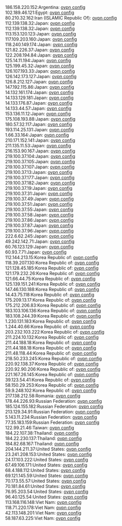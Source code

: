 186.158.220.152:Argentina: [ovpn config](vpn/186_158_220_152.ovpn)  
102.189.46.121:Egypt: [ovpn config](vpn/102_189_46_121.ovpn)  
80.210.32.162:Iran (ISLAMIC Republic Of): [ovpn config](vpn/80_210_32_162.ovpn)  
112.139.138.32:Japan: [ovpn config](vpn/112_139_138_32.ovpn)  
112.139.138.32:Japan: [ovpn config](vpn/112_139_138_32.ovpn)  
113.153.120.123:Japan: [ovpn config](vpn/113_153_120_123.ovpn)  
117.109.203.160:Japan: [ovpn config](vpn/117_109_203_160.ovpn)  
118.240.149.174:Japan: [ovpn config](vpn/118_240_149_174.ovpn)  
121.82.226.37:Japan: [ovpn config](vpn/121_82_226_37.ovpn)  
122.208.194.84:Japan: [ovpn config](vpn/122_208_194_84.ovpn)  
125.14.11.194:Japan: [ovpn config](vpn/125_14_11_194.ovpn)  
125.199.45.32:Japan: [ovpn config](vpn/125_199_45_32.ovpn)  
126.107.193.33:Japan: [ovpn config](vpn/126_107_193_33.ovpn)  
126.142.173.127:Japan: [ovpn config](vpn/126_142_173_127.ovpn)  
126.8.212.127:Japan: [ovpn config](vpn/126_8_212_127.ovpn)  
147.192.115.86:Japan: [ovpn config](vpn/147_192_115_86.ovpn)  
14.132.161.174:Japan: [ovpn config](vpn/14_132_161_174.ovpn)  
14.133.129.181:Japan: [ovpn config](vpn/14_133_129_181.ovpn)  
14.133.176.87:Japan: [ovpn config](vpn/14_133_176_87.ovpn)  
14.133.44.57:Japan: [ovpn config](vpn/14_133_44_57.ovpn)  
153.136.11.12:Japan: [ovpn config](vpn/153_136_11_12.ovpn)  
175.108.193.88:Japan: [ovpn config](vpn/175_108_193_88.ovpn)  
180.57.32.117:Japan: [ovpn config](vpn/180_57_32_117.ovpn)  
193.114.25.131:Japan: [ovpn config](vpn/193_114_25_131.ovpn)  
1.66.33.164:Japan: [ovpn config](vpn/1_66_33_164.ovpn)  
210.171.152.141:Japan: [ovpn config](vpn/210_171_152_141.ovpn)  
211.135.11.53:Japan: [ovpn config](vpn/211_135_11_53.ovpn)  
216.153.90.167:Japan: [ovpn config](vpn/216_153_90_167.ovpn)  
219.100.37.104:Japan: [ovpn config](vpn/219_100_37_104.ovpn)  
219.100.37.105:Japan: [ovpn config](vpn/219_100_37_105.ovpn)  
219.100.37.107:Japan: [ovpn config](vpn/219_100_37_107.ovpn)  
219.100.37.13:Japan: [ovpn config](vpn/219_100_37_13.ovpn)  
219.100.37.177:Japan: [ovpn config](vpn/219_100_37_177.ovpn)  
219.100.37.182:Japan: [ovpn config](vpn/219_100_37_182.ovpn)  
219.100.37.19:Japan: [ovpn config](vpn/219_100_37_19.ovpn)  
219.100.37.31:Japan: [ovpn config](vpn/219_100_37_31.ovpn)  
219.100.37.49:Japan: [ovpn config](vpn/219_100_37_49.ovpn)  
219.100.37.51:Japan: [ovpn config](vpn/219_100_37_51.ovpn)  
219.100.37.55:Japan: [ovpn config](vpn/219_100_37_55.ovpn)  
219.100.37.58:Japan: [ovpn config](vpn/219_100_37_58.ovpn)  
219.100.37.86:Japan: [ovpn config](vpn/219_100_37_86.ovpn)  
219.100.37.87:Japan: [ovpn config](vpn/219_100_37_87.ovpn)  
219.100.37.96:Japan: [ovpn config](vpn/219_100_37_96.ovpn)  
222.6.62.245:Japan: [ovpn config](vpn/222_6_62_245.ovpn)  
49.242.142.71:Japan: [ovpn config](vpn/49_242_142_71.ovpn)  
60.76.123.129:Japan: [ovpn config](vpn/60_76_123_129.ovpn)  
60.93.7.71:Japan: [ovpn config](vpn/60_93_7_71.ovpn)  
112.144.213.15:Korea Republic of: [ovpn config](vpn/112_144_213_15.ovpn)  
118.39.207.130:Korea Republic of: [ovpn config](vpn/118_39_207_130.ovpn)  
121.128.45.185:Korea Republic of: [ovpn config](vpn/121_128_45_185.ovpn)  
121.179.232.26:Korea Republic of: [ovpn config](vpn/121_179_232_26.ovpn)  
121.66.44.75:Korea Republic of: [ovpn config](vpn/121_66_44_75.ovpn)  
125.139.151.241:Korea Republic of: [ovpn config](vpn/125_139_151_241.ovpn)  
147.46.130.188:Korea Republic of: [ovpn config](vpn/147_46_130_188.ovpn)  
14.43.75.118:Korea Republic of: [ovpn config](vpn/14_43_75_118.ovpn)  
175.209.13.17:Korea Republic of: [ovpn config](vpn/175_209_13_17.ovpn)  
175.212.206.83:Korea Republic of: [ovpn config](vpn/175_212_206_83.ovpn)  
183.103.106.136:Korea Republic of: [ovpn config](vpn/183_103_106_136.ovpn)  
183.108.244.39:Korea Republic of: [ovpn config](vpn/183_108_244_39.ovpn)  
1.230.131.183:Korea Republic of: [ovpn config](vpn/1_230_131_183.ovpn)  
1.244.40.66:Korea Republic of: [ovpn config](vpn/1_244_40_66.ovpn)  
203.232.103.222:Korea Republic of: [ovpn config](vpn/203_232_103_222.ovpn)  
211.224.10.132:Korea Republic of: [ovpn config](vpn/211_224_10_132.ovpn)  
211.44.188.18:Korea Republic of: [ovpn config](vpn/211_44_188_18.ovpn)  
211.44.188.18:Korea Republic of: [ovpn config](vpn/211_44_188_18.ovpn)  
211.48.118.44:Korea Republic of: [ovpn config](vpn/211_48_118_44.ovpn)  
218.50.233.245:Korea Republic of: [ovpn config](vpn/218_50_233_245.ovpn)  
220.92.138.37:Korea Republic of: [ovpn config](vpn/220_92_138_37.ovpn)  
220.92.90.206:Korea Republic of: [ovpn config](vpn/220_92_90_206.ovpn)  
221.167.26.145:Korea Republic of: [ovpn config](vpn/221_167_26_145.ovpn)  
39.123.54.41:Korea Republic of: [ovpn config](vpn/39_123_54_41.ovpn)  
58.150.29.253:Korea Republic of: [ovpn config](vpn/58_150_29_253.ovpn)  
59.9.248.102:Korea Republic of: [ovpn config](vpn/59_9_248_102.ovpn)  
217.138.212.58:Romania: [ovpn config](vpn/217_138_212_58.ovpn)  
178.44.226.93:Russian Federation: [ovpn config](vpn/178_44_226_93.ovpn)  
185.124.155.182:Russian Federation: [ovpn config](vpn/185_124_155_182.ovpn)  
213.129.34.91:Russian Federation: [ovpn config](vpn/213_129_34_91.ovpn)  
5.143.11.234:Russian Federation: [ovpn config](vpn/5_143_11_234.ovpn)  
77.35.183.159:Russian Federation: [ovpn config](vpn/77_35_183_159.ovpn)  
122.99.21.46:Taiwan: [ovpn config](vpn/122_99_21_46.ovpn)  
184.22.107.38:Thailand: [ovpn config](vpn/184_22_107_38.ovpn)  
184.22.230.137:Thailand: [ovpn config](vpn/184_22_230_137.ovpn)  
184.82.68.167:Thailand: [ovpn config](vpn/184_82_68_167.ovpn)  
204.144.211.37:United States: [ovpn config](vpn/204_144_211_37.ovpn)  
23.241.208.153:United States: [ovpn config](vpn/23_241_208_153.ovpn)  
24.17.103.222:United States: [ovpn config](vpn/24_17_103_222.ovpn)  
67.49.106.171:United States: [ovpn config](vpn/67_49_106_171.ovpn)  
68.4.188.112:United States: [ovpn config](vpn/68_4_188_112.ovpn)  
69.121.145.59:United States: [ovpn config](vpn/69_121_145_59.ovpn)  
70.173.55.57:United States: [ovpn config](vpn/70_173_55_57.ovpn)  
70.181.84.61:United States: [ovpn config](vpn/70_181_84_61.ovpn)  
76.95.203.54:United States: [ovpn config](vpn/76_95_203_54.ovpn)  
96.40.125.54:United States: [ovpn config](vpn/96_40_125_54.ovpn)  
113.168.116.148:Viet Nam: [ovpn config](vpn/113_168_116_148.ovpn)  
118.71.220.178:Viet Nam: [ovpn config](vpn/118_71_220_178.ovpn)  
42.113.148.201:Viet Nam: [ovpn config](vpn/42_113_148_201.ovpn)  
58.187.63.225:Viet Nam: [ovpn config](vpn/58_187_63_225.ovpn)  
